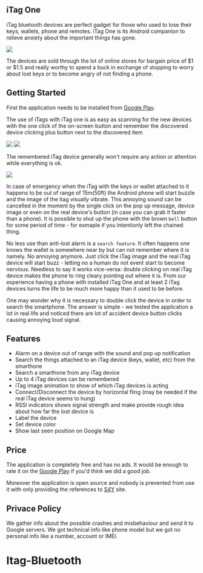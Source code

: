 
## iTag One

iTag bluetooth devices are perfect gadget for those who used to lose their keys, wallets, phone and remotes. iTag One is its Android companion to relieve anxiety about the important things has gone. 

![](https://raw.githubusercontent.com/s4ysolutions/itag/master/assets/itag_black.svg?sanitize=true)

The devices are sold through the lot of online stores for bargain price of $1 or $1.5 and really worthy to spend a buck in exchange of stopping to worry about lost keys or to become angry of not finding a phone.

## Getting Started

First the application needs to be installed from [Google Play](https://play.google.com/store/apps/details?id=s4y.itag).

The use of iTags with iTag one is as easy as scanning for the new devices with the one click of the on-screen button and remember the discovered device clicking plus button next to the discovered item

![](https://lh3.googleusercontent.com/jIuoCsi3UE4Rx1_TmX1MbpGzlzSvZ-JlgZ-wef35OVN6q_SJBOciJu1ZaQZvDZAcYWjj=w720-h310-rw)    ![](https://lh3.googleusercontent.com/t0U4KyZVUV-655xYlBI_Oo8yB9Hh5AbZt8dW7yb4K1nyLzrC9mI_KZUI_Tjh1LGuzT4=w720-h310-rw)

The remembered iTag device generally won't require any action or attention while everything is ok.

![](https://lh3.googleusercontent.com/bws8JBR_43x3NiptTH4smK6cKd2VyC-asXzrupGB0TUeDDsbcAo_Q4vsskcdACh00QE=w720-h310-rw)

In case of emergency when the iTag with the keys or wallet attached to it happens to be out of range of 15m(50ft) the Android phone will start buzzle and the image of the itag visually vibrate. This annoying sound can be cancelled in the moment by the single click on the pop up message, device image or even on the real device's button (in case you can grab it faster than a phone). It is possible to shut up the phone with the brown `bell` button for some period of time - for exmaple if you intentionly left the chained thing.

No less use than anti-lost alarm is a `search feature`. It often happens one knows the wallet is somewhere near by but can not remember where it is namely. No annoying anymore. Just click the iTag image and the real iTag device will start buzz - letting no a human do not event start to become nervious. Needless to say it works vice-versa: double clicking on real iTag device makes the phone to ring cleary pointing out where it is. From our experience having a phone with installed iTag One and at least 2 iTag devices turns the life to be much more happy than it used to be before. 

One may wonder why it is necessary to double click the device in order to search the smartphone. The answer is simple - we tested the application a lot in real life and noticed there are lot of accident device button clicks causing  annoying loud signal. 

## Features

* Alarm on a device out of range with the sound and pop up notification
* Search the things attached to an iTag device (keys, wallet, etc) from the smarthone
* Search a smarthone from any iTag device
* Up to 4 iTag devices can be remembered
* iTag image animation to show of which iTag devices is acting
* Connect/Disconnect the device by horizontal fling (may be needed if the real iTag device seems to hung) 
* RSSI indicators shows signal strength and make provide rough idea about how far the lost device is
* Label the device
* Set device color
* Show last seen position on Google Map

## Price

The application is completely free and has no ads. It would be enough to rate it on the [Google Play](https://play.google.com/store/apps/details?id=s4y.itag) if you'd think we did a good job.

Moreover the application is open source and nobody is prevented from use it with only providing the references to [S4Y](https://s4y.solutions) site.

## Privace Policy

We gather info about the possible crashes and misbehaviour and send it to Google servers. We got technical info like phone model but we got no personal info like a number, account or IMEI.
# Itag-Bluetooth
